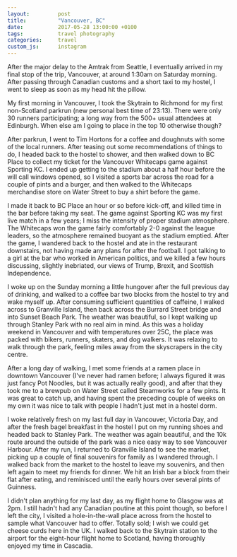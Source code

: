 ```yaml
---
layout:         post
title:          "Vancouver, BC"
date:           2017-05-28 13:00:00 +0100
tags:           travel photography
categories:     travel
custom_js:      instagram
---
```


After the major delay to the Amtrak from Seattle, I eventually arrived in my final stop of the trip, Vancouver, at around 1:30am on Saturday morning. After passing through Canadian customs and a short taxi to my hostel, I went to sleep as soon as my head hit the pillow.

<!-- Read More -->

My first morning in Vancouver, I took the Skytrain to Richmond for my first non-Scotland parkrun (new personal best time of 23:13). There were only 30 runners participating; a long way from the 500+ usual attendees at Edinburgh. When else am I going to place in the top 10 otherwise though?

After parkrun, I went to Tim Hortons for a coffee and doughnuts with some of the local runners. After teasing out some recommendations of things to do, I headed back to the hostel to shower, and then walked down to BC Place to collect my ticket for the Vancouver Whitecaps game against Sporting KC. I ended up getting to the stadium about a half hour before the will call windows opened, so I visited a sports bar across the road for a couple of pints and a burger, and then walked to the Whitecaps merchandise store on Water Street to buy a shirt before the game.

I made it back to BC Place an hour or so before kick-off, and killed time in the bar before taking my seat. The game against Sporting KC was my first live match in a few years; I miss the intensity of proper stadium atmosphere. The Whitecaps won the game fairly comfortably 2-0 against the league leaders, so the atmosphere remained buoyant as the stadium emptied. After the game, I wandered back to the hostel and ate in the restaurant downstairs, not having made any plans for after the football. I got talking to a girl at the bar who worked in American politics, and we killed a few hours discussing, slightly inebriated, our views of Trump, Brexit, and Scottish Independence.

I woke up on the Sunday morning a little hungover after the full previous day of drinking, and walked to a coffee bar two blocks from the hostel to try and wake myself up. After consuming sufficient quantities of caffeine, I walked across to Granville Island, then back across the Burrard Street bridge and into Sunset Beach Park. The weather was beautiful, so I kept walking up through Stanley Park with no real aim in mind. As this was a holiday weekend in Vancouver and with temperatures over 25C, the place was packed with bikers, runners, skaters, and dog walkers. It was relaxing to walk through the park, feeling miles away from the skyscrapers in the city centre. 

After a long day of walking, I met some friends at a ramen place in downtown Vancouver (I've never had ramen before; I always figured it was just fancy Pot Noodles, but it was actually really good), and after that they took me to a brewpub on Water Street called Steamworks for a few pints. It was great to catch up, and having spent the preceding couple of weeks on my own it was nice to talk with people I hadn't just met in a hostel dorm.

I woke relatively fresh on my last full day in Vancouver, Victoria Day, and after the fresh bagel breakfast in the hostel I put on my running shoes and headed back to Stanley Park. The weather was again beautiful, and the 10k route around the outside of the park was a nice easy way to see Vancouver Harbour. After my run, I returned to Granville Island to see the market, picking up a couple of final souvenirs for family as I wandered through. I walked back from the market to the hostel to leave my souvenirs, and then left again to meet my friends for dinner. We hit an Irish bar a block from their flat after eating, and reminisced until the early hours over several pints of Guinness. 

I didn't plan anything for my last day, as my flight home to Glasgow was at 2pm. I still hadn't had any Canadian poutine at this point though, so before I left the city, I visited a hole-in-the-wall place across from the hostel to sample what Vancouver had to offer. Totally sold; I wish we could get cheese curds here in the UK. I walked back to the Skytrain station to the airport for the eight-hour flight home to Scotland, having thoroughly enjoyed my time in Cascadia.